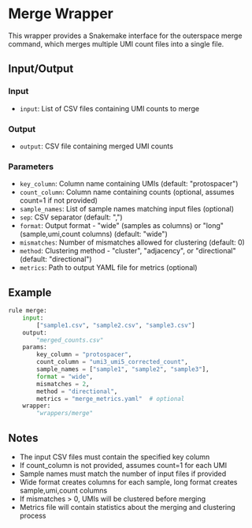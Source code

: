 # Merge Wrapper

This wrapper provides a Snakemake interface for the outerspace merge command, which merges multiple UMI count files into a single file.

## Input/Output

### Input
- `input`: List of CSV files containing UMI counts to merge

### Output
- `output`: CSV file containing merged UMI counts

### Parameters
- `key_column`: Column name containing UMIs (default: "protospacer")
- `count_column`: Column name containing counts (optional, assumes count=1 if not provided)
- `sample_names`: List of sample names matching input files (optional)
- `sep`: CSV separator (default: ",")
- `format`: Output format - "wide" (samples as columns) or "long" (sample,umi,count columns) (default: "wide")
- `mismatches`: Number of mismatches allowed for clustering (default: 0)
- `method`: Clustering method - "cluster", "adjacency", or "directional" (default: "directional")
- `metrics`: Path to output YAML file for metrics (optional)

## Example

```python
rule merge:
    input:
        ["sample1.csv", "sample2.csv", "sample3.csv"]
    output:
        "merged_counts.csv"
    params:
        key_column = "protospacer",
        count_column = "umi3_umi5_corrected_count",
        sample_names = ["sample1", "sample2", "sample3"],
        format = "wide",
        mismatches = 2,
        method = "directional",
        metrics = "merge_metrics.yaml"  # optional
    wrapper:
        "wrappers/merge"
```

## Notes

- The input CSV files must contain the specified key column
- If count_column is not provided, assumes count=1 for each UMI
- Sample names must match the number of input files if provided
- Wide format creates columns for each sample, long format creates sample,umi,count columns
- If mismatches > 0, UMIs will be clustered before merging
- Metrics file will contain statistics about the merging and clustering process 